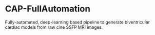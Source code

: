 # CAP-FullAutomation
 Fully-automated, deep-learning based pipeline to generate biventricular cardiac models from raw cine SSFP MRI images.
